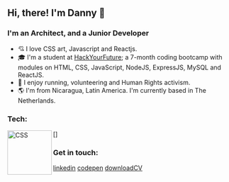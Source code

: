 ## Hi, there! I'm Danny 👋 

### I'm an Architect, and a Junior Developer

* 💘 I love CSS art, Javascript and Reactjs. 
* 🎓 I'm a student at [HackYourFuture]; a 7-month coding bootcamp with modules on HTML, CSS, JavaScript, NodeJS, ExpressJS, MySQL and ReactJS.
* 🙌 I enjoy running, volunteering and Human Rights activism.
* 🌎 I'm from Nicaragua, Latin America. I'm currently based in The Netherlands.

### Tech: 
[<img align='left' alt='CSS' width='100px' src='/Users/hackyourfuture/Documents/LOGOS/html.png'/>]

### Get in touch: 
[linkedin] [codepen] [downloadCV]



[HackYourFuture]:https://www.hackyourfuture.net/
[linkedin]: https://www.linkedin.com/in/danny-osorio-177b51121/
[codepen]: https://codepen.io/danny-osorio
[downloadCV]: https://bit.ly/3fhxAxU